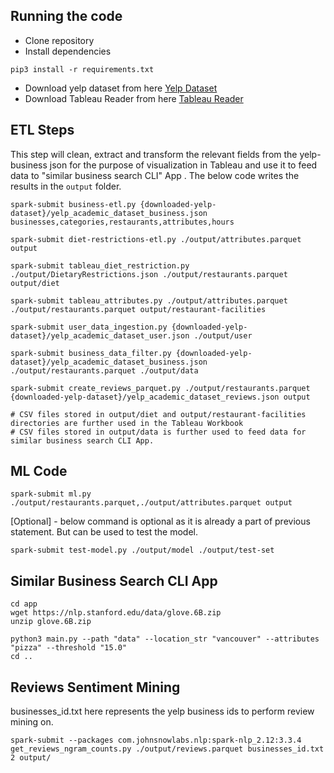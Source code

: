 ## Running the code
- Clone repository
- Install dependencies
```
pip3 install -r requirements.txt
```
- Download yelp dataset from here [Yelp Dataset](https://www.yelp.com/dataset/download)
- Download Tableau Reader from here [Tableau Reader](https://www.tableau.com/products/reader)

## **ETL Steps**

This step will clean, extract and transform the relevant fields from the yelp-business json for the purpose of visualization in Tableau and use it to feed data to "similar business search CLI" App . The below code writes the results in the `output` folder.
```
spark-submit business-etl.py {downloaded-yelp-dataset}/yelp_academic_dataset_business.json businesses,categories,restaurants,attributes,hours

spark-submit diet-restrictions-etl.py ./output/attributes.parquet output

spark-submit tableau_diet_restriction.py ./output/DietaryRestrictions.json ./output/restaurants.parquet output/diet

spark-submit tableau_attributes.py ./output/attributes.parquet ./output/restaurants.parquet output/restaurant-facilities

spark-submit user_data_ingestion.py {downloaded-yelp-dataset}/yelp_academic_dataset_user.json ./output/user

spark-submit business_data_filter.py {downloaded-yelp-dataset}/yelp_academic_dataset_business.json ./output/restaurants.parquet ./output/data

spark-submit create_reviews_parquet.py ./output/restaurants.parquet {downloaded-yelp-dataset}/yelp_academic_dataset_reviews.json output

# CSV files stored in output/diet and output/restaurant-facilities directories are further used in the Tableau Workbook
# CSV files stored in output/data is further used to feed data for similar business search CLI App.
```

## **ML Code**

```
spark-submit ml.py ./output/restaurants.parquet,./output/attributes.parquet output
```
[Optional] - below command is optional as it is already a part of previous statement. But can be used to test the model.
```
spark-submit test-model.py ./output/model ./output/test-set
```

## **Similar Business Search CLI App** 

```
cd app
wget https://nlp.stanford.edu/data/glove.6B.zip
unzip glove.6B.zip

python3 main.py --path "data" --location_str "vancouver" --attributes "pizza" --threshold "15.0"
cd ..
```

## **Reviews Sentiment Mining**
businesses_id.txt here represents the yelp business ids to perform review mining on.
```
spark-submit --packages com.johnsnowlabs.nlp:spark-nlp_2.12:3.3.4 get_reviews_ngram_counts.py ./output/reviews.parquet businesses_id.txt 2 output/
```

